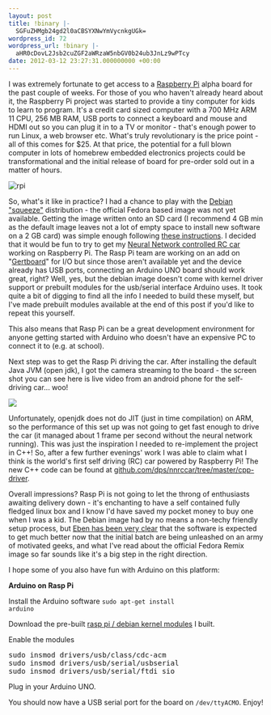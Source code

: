 ```yaml
---
layout: post
title: !binary |-
  SGFuZHMgb24gd2l0aCBSYXNwYmVycnkgUGk=
wordpress_id: 72
wordpress_url: !binary |-
  aHR0cDovL2Jsb2cuZGF2aWRzaW5nbGV0b24ub3JnLz9wPTcy
date: 2012-03-12 23:27:31.000000000 +00:00
---
```

I was extremely fortunate to get access to a <a href="http://www.raspberrypi.org/" target="_blank">Raspberry Pi</a> alpha board for the past couple of weeks. For those of you who haven't already heard about it, the Raspberry Pi project was started to provide a tiny computer for kids to learn to program. It's a credit card sized computer with a 700 MHz ARM 11 CPU, 256 MB RAM, USB ports to connect a keyboard and mouse and HDMI out so you can plug it in to a TV or monitor - that's enough power to run Linux, a web browser etc. What's truly revolutionary is the price point - all of this comes for $25. At that price, the potential for a full blown computer in lots of homebrew embedded electronics projects could be transformational and the initial release of board for pre-order sold out in a matter of hours.

<img class="aligncenter" src="http://blog.davidsingleton.org/wp-content/uploads/2012/03/rpi.png" alt="rpi" />

So, what's it like in practice? I had a chance to play with the <a href="http://downloads.raspberrypi.org/images/debian/6/debian6-17-02-2012/debian6-17-02-2012.zip" target="_blank">Debian "squeeze"</a> distribution - the official Fedora based image was not yet available. Getting the image written onto an SD card (I recommend 4 GB min as the default image leaves not a lot of empty space to install new software on a 2 GB card) was simple enough following <a href="http://elinux.org/RPi_Easy_SD_Card_Setup" target="_blank">these instructions</a>. I decided that it would be fun to try to get my <a href="http://blog.davidsingleton.org/nnrccar" target="_blank">Neural Network controlled RC car</a> working on Raspberry Pi. The Rasp Pi team are working on an add on "<a href="http://www.raspberrypi.org/archives/411" target="_blank">Gertboard</a>" for I/O but since those aren't available yet and the device already has USB ports, connecting an Arduino UNO board should work great, right? Well, yes, but the debian image doesn't come with kernel driver support or prebuilt modules for the usb/serial interface Arduino uses. It took quite a bit of digging to find all the info I needed to build these myself, but I've made prebuilt modules available at the end of this post if you'd like to repeat this yourself.

This also means that Rasp Pi can be a great development environment for anyone getting started with Arduino who doesn't have an expensive PC to connect it to (e.g. at school).

Next step was to get the Rasp Pi driving the car. After installing the default Java JVM (open jdk), I got the camera streaming to the board - the screen shot you can see here is live video from an android phone for the self-driving car... woo!

<img src="http://blog.davidsingleton.org/wp-content/uploads/2012/03/IMG_20120304_232938.jpg"/>

Unfortunately, openjdk does not do JIT (just in time compilation) on ARM, so the performance of this set up was not going to get fast enough to drive the car (it managed about 1 frame per second without the neural network running). This was just the inspiration I needed to re-implement the project in C++! So, after a few further evenings' work I was able to claim what I think is the world's first self driving (RC) car powered by Raspberry Pi! The new C++ code can be found at <a href="https://github.com/dps/nnrccar/tree/master/cpp-driver">github.com/dps/nnrccar/tree/master/cpp-driver</a>.

Overall impressions? Rasp Pi is not going to let the throng of enthusiasts awaiting delivery down - it's enchanting to have a self contained fully fledged linux box and I know I'd have saved my pocket money to buy one when I was a kid. The Debian image had by no means a non-techy friendly setup process, but <a href="http://www.bbc.co.uk/news/technology-17190918">Eben has been very clear</a> that the software is expected to get much better now that the initial batch are being unleashed on an army of motivated geeks, and what I've read about the official Fedora Remix image so far sounds like it's a big step in the right direction.

I hope some of you also have fun with Arduino on this platform:

<strong>Arduino on Rasp Pi</strong>

Install the Arduino software
<code>sudo apt-get install arduino</code>

Download the pre-built <a href="http://blog.davidsingleton.org/static/rpi_kernel_modules.zip">rasp pi / debian kernel modules</a> I built.

Enable the modules
<pre>
sudo insmod drivers/usb/class/cdc-acm
sudo insmod drivers/usb/serial/usbserial
sudo insmod drivers/usb/serial/ftdi_sio
</pre>

Plug in your Arduino UNO.

You should now have a USB serial port for the board on <code>/dev/ttyACMO</code>. Enjoy!
